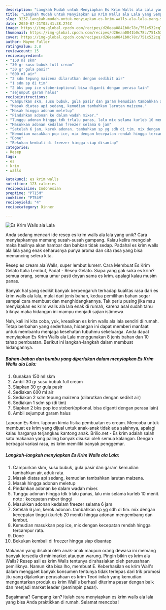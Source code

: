```yaml
---
description: "Langkah Mudah untuk Menyiapkan Es Krim Walls ala Lala yang Sempurna"
title: "Langkah Mudah untuk Menyiapkan Es Krim Walls ala Lala yang Sempurna"
slug: 3237-langkah-mudah-untuk-menyiapkan-es-krim-walls-ala-lala-yang-sempurna
date: 2020-07-21T03:41:38.274Z
image: https://img-global.cpcdn.com/recipes/d26eaa0841b0c78c/751x532cq70/es-krim-walls-ala-lala-foto-resep-utama.jpg
thumbnail: https://img-global.cpcdn.com/recipes/d26eaa0841b0c78c/751x532cq70/es-krim-walls-ala-lala-foto-resep-utama.jpg
cover: https://img-global.cpcdn.com/recipes/d26eaa0841b0c78c/751x532cq70/es-krim-walls-ala-lala-foto-resep-utama.jpg
author: Mayme Fuller
ratingvalue: 3.8
reviewcount: 15
recipeingredient:
- "150 ml skm"
- "30 gr susu bubuk full cream"
- "30 gr gula pasir"
- "600 ml air"
- "2 sdm tepung maizena dilarutkan dengan sedikit air"
- "1 sdm sp di tim"
- "2 bks pop ice stoberioptional bisa diganti dengan perasa lain"
- "sejumput garam halus"
recipeinstructions:
- "Campurkan skm, susu bubuk, gula pasir dan garam kemudian tambahkan air, aduk rata."
- "Masak diatas api sedang, kemudian tambahkan larutan maizena."
- "Masak hingga adonan meletup"
- "Pindahkan adonan ke dalam wadah mixer."
- "Tunggu adonan hingga tdk trlalu panas, lalu mix selama kurleb 10 menit. note : kecepatan mixer tinggi"
- "Masukkan adonan kedalam freezer selama 6 jam"
- "Setelah 6 jam, kerok adonan. tambahkan sp yg sdh di tim. mix dengan kecepatan tinggi (kurleb 20 menit) hingga adonan mengembang dan lembut."
- "Kemudian masukkan pop ice, mix dengan kecepatan rendah hingga tercampur rata."
- "Done"
- "Bekukan kembali di freezer hingga siap disantap"
categories:
- Resep
tags:
- es
- krim
- walls

katakunci: es krim walls 
nutrition: 123 calories
recipecuisine: Indonesian
preptime: "PT15M"
cooktime: "PT54M"
recipeyield: "4"
recipecategory: Dinner

---
```



![Es Krim Walls ala Lala](https://img-global.cpcdn.com/recipes/d26eaa0841b0c78c/751x532cq70/es-krim-walls-ala-lala-foto-resep-utama.jpg)

Anda sedang mencari ide resep es krim walls ala lala yang unik? Cara menyiapkannya memang susah-susah gampang. Kalau keliru mengolah maka hasilnya akan hambar dan bahkan tidak sedap. Padahal es krim walls ala lala yang enak seharusnya punya aroma dan cita rasa yang bisa memancing selera kita.

Resep es cream ala Walls, super lembut lumerr. Cara Membuat Es Krim Gelato Italia Lembut, Padat - Resep Gelato. Siapa yang gak suka es krim? semua orang, semua umur pasti doyan sama es krim. apalagi kalau musim panas.

Banyak hal yang sedikit banyak berpengaruh terhadap kualitas rasa dari es krim walls ala lala, mulai dari jenis bahan, kedua pemilihan bahan segar sampai cara membuat dan menghidangkannya. Tak perlu pusing jika mau menyiapkan es krim walls ala lala enak di rumah, karena asal sudah tahu triknya maka hidangan ini mampu menjadi sajian istimewa.


Nah, kali ini kita coba, yuk, kreasikan es krim walls ala lala sendiri di rumah. Tetap berbahan yang sederhana, hidangan ini dapat memberi manfaat untuk membantu menjaga kesehatan tubuhmu sekeluarga. Anda dapat menyiapkan Es Krim Walls ala Lala menggunakan 8 jenis bahan dan 10 tahap pembuatan. Berikut ini langkah-langkah dalam membuat hidangannya.

<!--inarticleads1-->

##### Bahan-bahan dan bumbu yang diperlukan dalam menyiapkan Es Krim Walls ala Lala:

1. Gunakan 150 ml skm
1. Ambil 30 gr susu bubuk full cream
1. Siapkan 30 gr gula pasir
1. Sediakan 600 ml air
1. Sediakan 2 sdm tepung maizena (dilarutkan dengan sedikit air)
1. Sediakan 1 sdm sp (di tim)
1. Siapkan 2 bks pop ice stoberi(optional. bisa diganti dengan perasa lain)
1. Ambil sejumput garam halus


Laporan Es Krim. laporan kimia fisika pembuatan es cream. Mencoba untuk membuat es krim yang dijual untuk anak-anak tidak ada salahnya, apalagi kalau harganya terjangkau kantong anak. Brilio.net - Es krim adalah salah satu makanan yang paling banyak disukai oleh semua kalangan. Dengan berbagai variasi rasa, es krim memiliki banyak penggemar. 

<!--inarticleads2-->

##### Langkah-langkah menyiapkan Es Krim Walls ala Lala:

1. Campurkan skm, susu bubuk, gula pasir dan garam kemudian tambahkan air, aduk rata.
1. Masak diatas api sedang, kemudian tambahkan larutan maizena.
1. Masak hingga adonan meletup
1. Pindahkan adonan ke dalam wadah mixer.
1. Tunggu adonan hingga tdk trlalu panas, lalu mix selama kurleb 10 menit. note : kecepatan mixer tinggi
1. Masukkan adonan kedalam freezer selama 6 jam
1. Setelah 6 jam, kerok adonan. tambahkan sp yg sdh di tim. mix dengan kecepatan tinggi (kurleb 20 menit) hingga adonan mengembang dan lembut.
1. Kemudian masukkan pop ice, mix dengan kecepatan rendah hingga tercampur rata.
1. Done
1. Bekukan kembali di freezer hingga siap disantap


Makanan yang disukai oleh anak-anak maupun orang dewasa ini memang banyak tersedia di minimarket ataupun warung. Pingin bikin es krim ala Walls? Resep asli es krim Walls tentunya dirahasiakan oleh perusahaan pemiliknya. Namun kita bisa lho, membuat E. Keberhasilan es krim Wall&#39;s dalam menggaet banyak konsumen tentunya tidak terlepas dari trik promosi jitu yang dijalankan perusahaan es krim Teori inilah yang kemudian mengantarkan produk es krim Wall&#39;s berhasil diterima pasar dengan baik dan menjadi market leader (pemimpin pasar). 

Bagaimana? Gampang kan? Itulah cara menyiapkan es krim walls ala lala yang bisa Anda praktikkan di rumah. Selamat mencoba!
